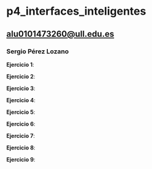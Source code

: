 # p4_interfaces_inteligentes

## alu0101473260@ull.edu.es

### Sergio Pérez Lozano

**Ejercicio 1**:

**Ejercicio 2**:

**Ejercicio 3**:

**Ejercicio 4**:

**Ejercicio 5**:

**Ejercicio 6**:

**Ejercicio 7**:

**Ejercicio 8**:

**Ejercicio 9**:

